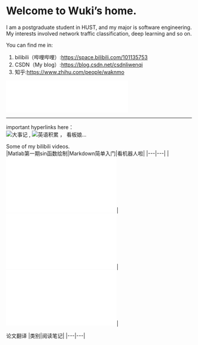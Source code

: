 # Welcome to Wuki’s home.
I am a postgraduate student in HUST, and my major is software engineering. My interests involved network traffic classification, deep learning and so on.  
  
You can find me in:  
1. bilibili（哔哩哔哩）:https://space.bilibili.com/101135753
2. CSDN（My blog）:https://blog.csdn.net/csdnliwenqi
3. 知乎:https://www.zhihu.com/people/waknmo
<html><iframe frameborder="no" border="0" marginwidth="0" marginheight="0" width=330 height=86 src="//music.163.com/outchain/player?type=2&id=1368934278&auto=1&height=66"></iframe></html>

---
important hyperlinks here：  
![大事记](./news)  ,   ![英语积累](./english)  ， 看板娘...

Some of my bilibili videos.  
|Matlab第一期sin函数绘制|Markdown简单入门|看机器人啦|
|---|---|
|<iframe src="//player.bilibili.com/player.html?aid=65065460&bvid=BV1j4411r7ie&cid=112933209&page=1" scrolling="no" border="0" frameborder="no" framespacing="0" allowfullscreen="true"> </iframe>|<iframe src="//player.bilibili.com/player.html?aid=795597097&bvid=BV1oC4y1W7TM&cid=188078397&page=1" scrolling="no" border="0" frameborder="no" framespacing="0" allowfullscreen="true"> </iframe>|<iframe src="//player.bilibili.com/player.html?aid=64455516&bvid=BV1M4411Z7Pa&cid=111905216&page=1" scrolling="no" border="0" frameborder="no" framespacing="0" allowfullscreen="true"> </iframe>|  

论文翻译
|类别|阅读笔记|
|---|---|



